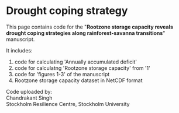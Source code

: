 # Drought coping strategy

This page contains code for the "**Rootzone storage capacity reveals drought coping strategies along rainforest-savanna transitions**" manuscript.

It includes:
1. code for calculating 'Annually accumulated deficit'
2. code for calculatng 'Rootzone storage capacity' from '1'
3. code for 'figures 1-3' of the manuscript
4. Rootzone storage capacity dataset in NetCDF format


Code uploaded by:\
Chandrakant Singh\
Stockholm Resilience Centre, Stockholm University
